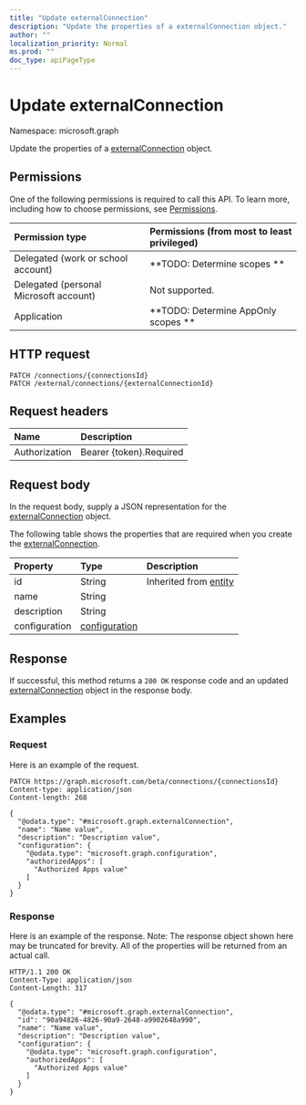 ```yaml
---
title: "Update externalConnection"
description: "Update the properties of a externalConnection object."
author: ""
localization_priority: Normal
ms.prod: ""
doc_type: apiPageType
---
```


# Update externalConnection

Namespace: microsoft.graph

Update the properties of a [externalConnection](../resources/externalconnection.md) object.

## Permissions
One of the following permissions is required to call this API. To learn more, including how to choose permissions, see [Permissions](/concepts/permissions-reference.md).

|Permission type|Permissions (from most to least privileged)|
|:---|:---|
|Delegated (work or school account)|**TODO: Determine scopes **|
|Delegated (personal Microsoft account)|Not supported.|
|Application|**TODO: Determine AppOnly scopes **|

## HTTP request
<!-- {
  "blockType": "ignored"
}
-->
``` http
PATCH /connections/{connectionsId}
PATCH /external/connections/{externalConnectionId}
```

## Request headers
|Name|Description|
|:---|:---|
|Authorization|Bearer {token}.Required|

## Request body
In the request body, supply a JSON representation for the [externalConnection](../resources/externalconnection.md) object.

The following table shows the properties that are required when you create the [externalConnection](../resources/externalconnection.md).

|Property|Type|Description|
|:---|:---|:---|
|id|String| Inherited from [entity](../resources/entity.md)|
|name|String||
|description|String||
|configuration|[configuration](../resources/configuration.md)||



## Response
If successful, this method returns a `200 OK` response code and an updated [externalConnection](../resources/externalconnection.md) object in the response body.

## Examples

### Request
Here is an example of the request.
<!-- {
  "blockType": "request",
  "name": "update_externalconnection"
}
-->
``` http
PATCH https://graph.microsoft.com/beta/connections/{connectionsId}
Content-type: application/json
Content-length: 268

{
  "@odata.type": "#microsoft.graph.externalConnection",
  "name": "Name value",
  "description": "Description value",
  "configuration": {
    "@odata.type": "microsoft.graph.configuration",
    "authorizedApps": [
      "Authorized Apps value"
    ]
  }
}
```

### Response
Here is an example of the response. Note: The response object shown here may be truncated for brevity. All of the properties will be returned from an actual call.
<!-- {
  "blockType": "response",
  "truncated": true
}
-->
``` http
HTTP/1.1 200 OK
Content-Type: application/json
Content-Length: 317

{
  "@odata.type": "#microsoft.graph.externalConnection",
  "id": "90a94826-4826-90a9-2648-a9902648a990",
  "name": "Name value",
  "description": "Description value",
  "configuration": {
    "@odata.type": "microsoft.graph.configuration",
    "authorizedApps": [
      "Authorized Apps value"
    ]
  }
}
```

